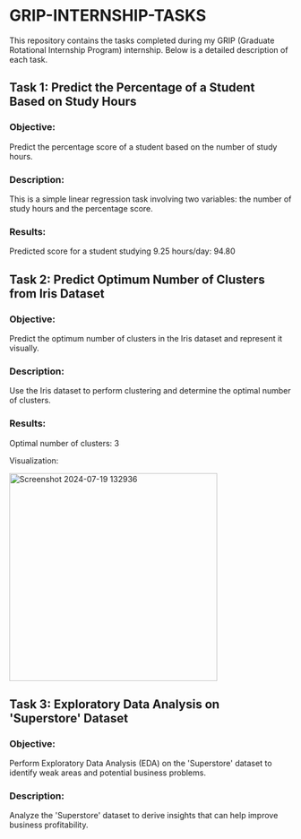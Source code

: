 # GRIP-INTERNSHIP-TASKS
This repository contains the tasks completed during my GRIP (Graduate Rotational Internship Program) internship. Below is a detailed description of each task.
## Task 1: Predict the Percentage of a Student Based on Study Hours
### Objective: 
Predict the percentage score of a student based on the number of study hours.
### Description:
This is a simple linear regression task involving two variables: the number of study hours and the percentage score.
### Results:
Predicted score for a student studying 9.25 hours/day: 94.80
## Task 2: Predict Optimum Number of Clusters from Iris Dataset
### Objective: 
Predict the optimum number of clusters in the Iris dataset and represent it visually.
### Description:
Use the Iris dataset to perform clustering and determine the optimal number of clusters.
### Results:
Optimal number of clusters: 3

Visualization: 

<img width="371" alt="Screenshot 2024-07-19 132936" src="https://github.com/user-attachments/assets/6fd526b9-c931-4ec5-8f10-37efd822d577">

## Task 3: Exploratory Data Analysis on 'Superstore' Dataset
### Objective: 
Perform Exploratory Data Analysis (EDA) on the 'Superstore' dataset to identify weak areas and potential business problems.
### Description:
Analyze the 'Superstore' dataset to derive insights that can help improve business profitability.
